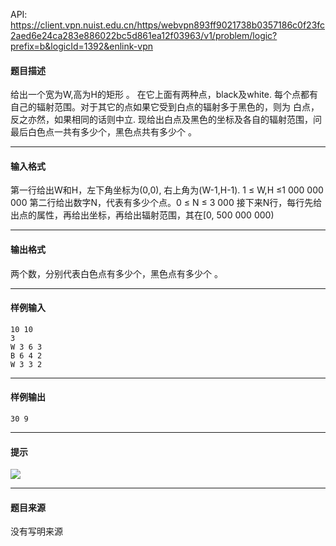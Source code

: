 API: https://client.vpn.nuist.edu.cn/https/webvpn893ff9021738b0357186c0f23fc2aed6e24ca283e886022bc5d861ea12f03963/v1/problem/logic?prefix=b&logicId=1392&enlink-vpn

#### 题目描述

给出一个宽为W,高为H的矩形 。 在它上面有两种点，black及white. 每个点都有自己的辐射范围。对于其它的点如果它受到白点的辐射多于黑色的，则为 白点，反之亦然，如果相同的话则中立. 现给出白点及黑色的坐标及各自的辐射范围，问最后白色点一共有多少个，黑色点共有多少个 。

---

#### 输入格式

第一行给出W和H，左下角坐标为(0,0), 右上角为(W-1,H-1). 1 ≤ W,H ≤1 000 000 000 第二行给出数字N，代表有多少个点。0 ≤ N ≤ 3 000 接下来N行，每行先给出点的属性，再给出坐标，再给出辐射范围，其在\[0, 500 000 000)

---

#### 输出格式

两个数，分别代表白色点有多少个，黑色点有多少个 。

---

#### 样例输入
```
10 10
3
W 3 6 3
B 6 4 2
W 3 3 2
```

---

#### 样例输出
```
30 9

```

---

#### 提示

![](../file/1392_0.jpg)

---

#### 题目来源

没有写明来源